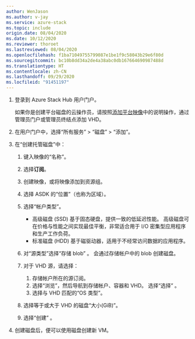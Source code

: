 ```yaml
---
author: WenJason
ms.author: v-jay
ms.service: azure-stack
ms.topic: include
origin.date: 08/04/2020
ms.date: 10/12/2020
ms.reviewer: thoroet
ms.lastreviewed: 08/04/2020
ms.openlocfilehash: f1ba71049755799087e1be1f9c58043b29e6f80d
ms.sourcegitcommit: bc10b8dd34a2de4a38abc0db167664690987488d
ms.translationtype: HT
ms.contentlocale: zh-CN
ms.lasthandoff: 09/29/2020
ms.locfileid: "91451197"
---
```

1. 登录到 Azure Stack Hub 用户门户。

    如果你是创建平台磁盘的云操作员，请按照[添加平台映像](/azure-stack/operator/azure-stack-add-vm-image.md#add-a-platform-image)中的说明操作，通过管理员门户或管理员终结点添加 VHD。

2. 在用户门户中，选择“所有服务” > “磁盘” > “添加”。

3. 在“创建托管磁盘”中：

    1. 键入映像的“名称”。
    2. 选择**订阅**。
    3. 创建映像，或将映像添加到资源组。
    4. 选择 ASDK 的“位置”（也称为区域）。
    5. 选择“帐户类型”。
        - 高级磁盘 (SSD) 基于固态硬盘，提供一致的低延迟性能。 高级磁盘可在价格与性能之间实现最佳平衡，非常适合用于 I/O 密集型应用程序和生产工作负荷。  
        - 标准磁盘 (HDD) 基于磁驱动器，适用于不经常访问数据的应用程序。

    6. 对“源类型”选择“存储 blob” 。 会通过存储帐户中的 blob 创建磁盘。
    7. 对于 VHD 源，请选择：
        1. 存储帐户所在的源订阅。
        1. 选择“浏览”，然后导航到存储帐户、容器和 VHD。 选择“选择”  。
        1. 选择与 VHD 匹配的“OS 类型”。
    8. 选择等于或大于 VHD 的磁盘“大小(GiB)”。
    9. 选择“创建” 。

4. 创建磁盘后，便可以使用磁盘创建新 VM。